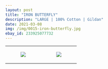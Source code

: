 ```yaml
---
layout: post
title: "IRON BUTTERFLY"
description: "LARGE | 100% Cotton | Gildan"
date: 2021-03-08
img: /img/0015-iron-butterfly.jpg
ebay_id: 233925077732
---
```




<table style="width:100%;"><tr><td style="vertical-align:top;">
      <figure class="tmblr-full" data-orig-height="2048" data-orig-width="1365" data-orig-src="https://concertshirts.netlify.app/shirts/0015/0015-01.jpg"><img src="https://64.media.tumblr.com/72a4dcea957a45c3e1b291affa550d33/720c48f9e6d24194-ab/s540x810/098b423a63521d5b79be5d3105b76e11d3dba24d.jpg" data-orig-height="2048" data-orig-width="1365" data-orig-src="https://concertshirts.netlify.app/shirts/0015/0015-01.jpg"/></figure></td>
    <td style="vertical-align:top;">
      <figure class="tmblr-full" data-orig-height="2048" data-orig-width="1365" data-orig-src="https://concertshirts.netlify.app/shirts/0015/0015-02.jpg"><img src="https://64.media.tumblr.com/0e7b3162f8089a446d11a8ee5c8cda1d/720c48f9e6d24194-a6/s540x810/b8fb06a00bdc95e5555259572888c0c1d83593f4.jpg" data-orig-height="2048" data-orig-width="1365" data-orig-src="https://concertshirts.netlify.app/shirts/0015/0015-02.jpg"/></figure></td>
  </tr></table>
